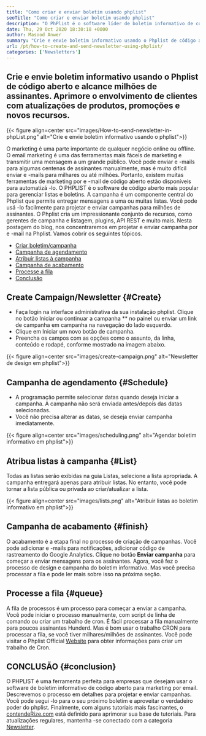 ```yaml
---
title: "Como criar e enviar boletim usando phplist" 
seoTitle: "Como criar e enviar boletim usando phplist" 
description: "O PhPlist é o software líder de boletim informativo de código aberto para marketing por email. Este é o guia para iniciantes para criar e enviar campanhas de boletim informativo." 
date: Thu, 29 Oct 2020 18:30:18 +0000
author: Masood Anwer
summary: "Crie e envie boletim informativo usando o Phplist de código aberto e alcance milhões de assinantes. Aprimore o envolvimento de clientes com atualizações de produtos, promoções e novos recursos." 
url: /pt/how-to-create-and-send-newsletter-using-phplist/
categories: ['Newsletters']
---
```


## Crie e envie boletim informativo usando o Phplist de código aberto e alcance milhões de assinantes. Aprimore o envolvimento de clientes com atualizações de produtos, promoções e novos recursos.

{{< figure align=center src="images/How-to-send-newsletter-in-phpList.png" alt="Crie e envie boletim informativo usando o phplist">}}

O marketing é uma parte importante de qualquer negócio online ou offline. O email marketing é uma das ferramentas mais fáceis de marketing e transmitir uma mensagem a um grande público. Você pode enviar e -mails para algumas centenas de assinantes manualmente, mas é muito difícil enviar e -mails para milhares ou até milhões. Portanto, existem muitas ferramentas de marketing por e -mail de código aberto estão disponíveis para automatizá -lo.
O PHPLIST é o software de código aberto mais popular para gerenciar listas e boletins. A campanha é um componente central do Phplist que permite entregar mensagens a uma ou muitas listas. Você pode usá -lo facilmente para projetar e enviar campanhas para milhões de assinantes. O Phplist cria um impressionante conjunto de recursos, como gerentes de campanha e listagem, plugins, API REST e muito mais.
Nesta postagem do blog, nos concentraremos em projetar e enviar campanha por e -mail na Phplist. Vamos cobrir os seguintes tópicos.
  * [Criar boletim/campanha][2]
  * [Campanha de agendamento][3]
  * [Atribuir listas à campanha][4]
  * [Campanha de acabamento][5]
  * [Processe a fila][6]
  * [Conclusão][7]

## **Create Campaign/Newsletter** {#Create}
  * Faça login na interface administrativa da sua instalação phplist. Clique no botão Iniciar ou continuar a campanha ** no painel ou enviar um link de campanha em campanha na navegação do lado esquerdo.
  * Clique em Iniciar um novo botão de campanha.
  * Preencha os campos com as opções como o assunto, da linha, conteúdo e rodapé, conforme mostrado na imagem abaixo.

{{< figure align=center src="images/create-campaign.png" alt="Newsletter de design em phplist">}}


## **Campanha de agendamento** {#Schedule}
  * A programação permite selecionar datas quando deseja iniciar a campanha. A campanha não será enviada antes/depois das datas selecionadas.
  * Você não precisa alterar as datas, se deseja enviar campanha imediatamente.

{{< figure align=center src="images/scheduling.png" alt="Agendar boletim informativo em phplist">}}


## **Atribua listas à campanha** {#List}
Todas as listas serão exibidas na guia Listas, selecione a lista apropriada. A campanha entregará apenas para atribuir listas. No entanto, você pode tornar a lista pública ou privada ao criar/atualizar a lista.

{{< figure align=center src="images/lists.png" alt="Atribuir listas ao boletim informativo em phplist">}}


## **Campanha de acabamento** {#finish}
O acabamento é a etapa final no processo de criação de campanhas. Você pode adicionar e -mails para notificações, adicionar código de rastreamento do Google Analytics. Clique no botão **Enviar campanha**  para começar a enviar mensagens para os assinantes. Agora, você fez o processo de design e campanha do boletim informativo. Mas você precisa processar a fila e pode ler mais sobre isso na próxima seção.

## **Processe a fila** {#queue}
A fila de processos é um processo para começar a enviar a campanha. Você pode iniciar o processo manualmente, com script de linha de comando ou criar um trabalho de cron. É fácil processar a fila manualmente para poucos assinantes Hunderd. Mas é bom usar o trabalho CRON para processar a fila, se você tiver milhares/milhões de assinantes. Você pode visitar o Phplist Official [Website][8] para obter informações para criar um trabalho de Cron.

## **CONCLUSÃO** {#conclusion}
O PHPLIST é uma ferramenta perfeita para empresas que desejam usar o software de boletim informativo de código aberto para marketing por email. Descrevemos o processo em detalhes para projetar e enviar campanhas. Você pode segui -lo para o seu próximo boletim e aproveitar o verdadeiro poder do phplist.
Finalmente, com alguns tutoriais mais fascinantes, o [contendeRize.com][9] está definido para aprimorar sua base de tutoriais. Para atualizações regulares, mantenha -se conectado com a categoria [Newsletter][10].

  
[1]: https://products.containerize.com/newsletter/phplist
[2]: #create
[3]: #schedule
[4]: #list
[5]: #finish
[6]: #queue
[7]: #conclusion
[8]: https://www.phplist.org/manual/books/phplist-manual/page/setting-up-your-cron
[9]: https://containerize.com
[10]: https://blog.containerize.com/category/newsletter/
